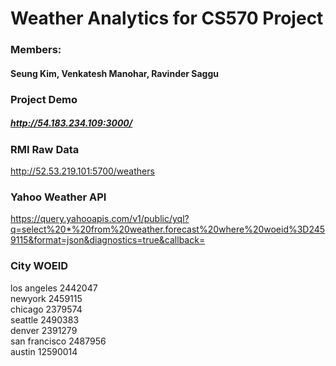 # Weather Analytics for CS570 Project

### Members:
#### Seung Kim, Venkatesh Manohar, Ravinder Saggu



### Project Demo
##### http://54.183.234.109:3000/



### RMI Raw Data
http://52.53.219.101:5700/weathers



### Yahoo Weather API
https://query.yahooapis.com/v1/public/yql?q=select%20*%20from%20weather.forecast%20where%20woeid%3D2459115&format=json&diagnostics=true&callback=



### City WOEID
los angeles 2442047  
newyork 2459115  
chicago 2379574  
seattle 2490383  
denver 2391279  
san francisco 2487956  
austin 12590014  


